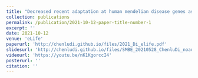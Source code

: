 ```yaml
---
title: "Decreased recent adaptation at human mendelian disease genes as a possible consequence of interference between advantageous and deleterious variants"
collection: publications
permalink: /publication/2021-10-12-paper-title-number-1
excerpt: '' 
date: 2021-10-12
venue: 'eLife'
paperurl: 'http://chenludi.github.io/files/2021_Di_elife.pdf'
slidesurl: 'http://chenludi.github.io/files/SMBE_20210528_ChenluDi_noaudio_0528.pdf'
videourl: 'https://youtu.be/nK1KgorccI4'
posterurl: ''
citation: ''
---
```


